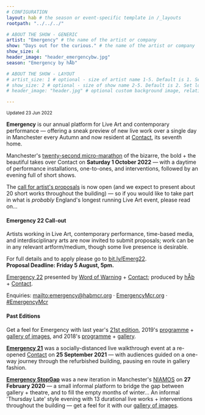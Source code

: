 ```yaml
---
# CONFIGURATION
layout: hab # the season or event-specific template in /_layouts
rootpath: "../../../"

# ABOUT THE SHOW - GENERIC
artist: "Emergency" # the name of the artist or company
show: "Days out for the curious." # the name of the artist or company
show_size: 4
header_image: "header_emergencybw.jpg"   
season: "Emergency by hÅb" 

# ABOUT THE SHOW - LAYOUT
# artist_size: 1 # optional - size of artist name 1-5. Default is 1. Set longer names to lower values
# show_size: 2 # optional - size of show name 2-5. Default is 2. Set longer names to lower values
# header_image: "header.jpg" # optional custom background image, relative to current page

---
```

<small>Updated 23 Jun 2022</small>        
        
**Emergency** is our annual platform for Live Art and contemporary performance — offering a sneak preview of new live work over a single day in Manchester every Autumn and now resident at <a href="https://contactmcr.com" target="_blank">Contact</a>, its seventh home.        
         
Manchester's [twenty-second micro-marathon](/current/2022-emergency) of the bizarre, the bold + the beautiful takes over Contact on **Saturday 1 October 2022** — with a daytime of performance installations, one-to-ones, and interventions, followed by an evening full of short shows.        
        
The <a href="https://bit.ly/Emerg22" target="_blank">call for artist's proposals</a> is now open (and we expect to present about 20 short works throughout the building) — so if you would like to take part in what is *probably* England's longest running Live Art event, please read on…        
        
#### Emergency 22 Call-out       
Artists working in Live Art, contemporary performance, time-based media, and interdisciplinary arts are now invited to submit proposals; work can be in any relevant artform/medium, though some live presence is desirable.        
        
For full details and to apply please go to <a href="https://bit.ly/Emerg22" target="_blank">bit.ly/Emerg22</a>.<br>**Proposal Deadline: Friday 5 August, 5pm.**        
        
[Emergency 22](/current/2022-emergency) presented by [Word of Warning](/) + <a href="http://contactmcr.com" target="_blank">Contact</a>; produced by [hÅb](/hab) + <a href="http://contactmcr.com" target="_blank">Contact</a>.         
        
Enquiries: <mailto:emergency@habmcr.org> · <a href="http://emergencymcr.org" target="_blank">EmergencyMcr.org</a> · <a href="http://twitter.com/hashtag/EmergencyMcr" target="_blank">#EmergencyMcr</a>
        
#### Past Editions        
Get a feel for Emergency with last year's [21st edition](/archive/2021-emergency), 2019's [programme](/archive/2019-emergency) + [gallery of images](/galleries/2019-emergency), and 2018's [programme](/archive/2018-emergency) + [gallery](/galleries/2018-emergency).         
        
**[Emergency 21](/archive/2021-emergency)** was a socially-distanced live walkthrough event at a re-opened <a href="http://contactmcr.com" target="_blank">Contact</a> on **25 September 2021** — with audiences guided on a one-way journey through the refurbished building, pausing en route in gallery fashion.        
        
[**Emergency StopGap**](/archive/2020-emergencystopgap) was a new iteration in Manchester's <a href="https://www.niamos.co.uk" target="_blank">NIAMOS</a> on **27 February 2020** — a small informal platform to bridge the gap between gallery + theatre, and to fill the empty months of winter… An informal 'Thursday Late' style evening with 13 durational live works + interventions throughout the building — get a feel for it with our [gallery of images](/galleries/2020-emergencystopgap).
